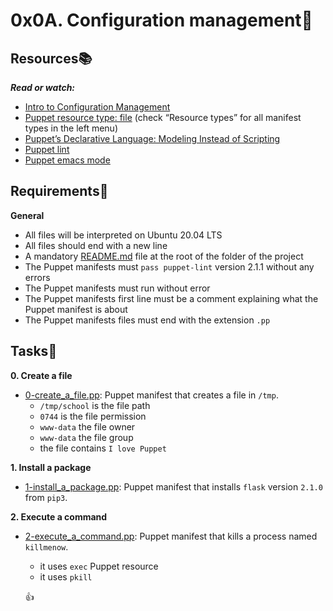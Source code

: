 # 0x0A. Configuration management:wrench:

## Resources:books:
***Read or watch:***
- [Intro to Configuration Management](https://www.digitalocean.com/community/tutorials/an-introduction-to-configuration-management0)
- [Puppet resource type: file](https://www.puppet.com/docs/puppet/5.5/types/file.html) (check “Resource types” for all manifest types in the left menu)
- [Puppet’s Declarative Language: Modeling Instead of Scripting](https://www.puppet.com/blog)
- [Puppet lint](http://puppet-lint.com/)
- [Puppet emacs mode](https://github.com/voxpupuli/puppet-mode)

## Requirements:round_pushpin:
**General**
- All files will be interpreted on Ubuntu 20.04 LTS
- All files should end with a new line
- A mandatory [README.md](./README.md) file at the root of the folder of the project
- The Puppet manifests must `pass puppet-lint` version 2.1.1 without any errors
- The Puppet manifests must run without error
- The Puppet manifests first line must be a comment explaining what the Puppet manifest is about
- The Puppet manifests files must end with the extension `.pp`

## Tasks:page_with_curl:
**0. Create a file**
- [0-create_a_file.pp](./0-create_a_file.pp): Puppet manifest that creates a file in `/tmp`.
  - `/tmp/school` is the file path
  - `0744` is the file permission
  - `www-data` the file owner
  - `www-data` the file group
  - the file contains `I love Puppet`

**1. Install a package**
- [1-install_a_package.pp](./1-install_a_package.pp): Puppet manifest that installs `flask` version `2.1.0` from `pip3`.

**2. Execute a command**
- [2-execute_a_command.pp](./2-execute_a_command.pp): Puppet manifest that kills a process named `killmenow`.
  - it uses `exec` Puppet resource
  - it uses `pkill`
  
  :+1:
